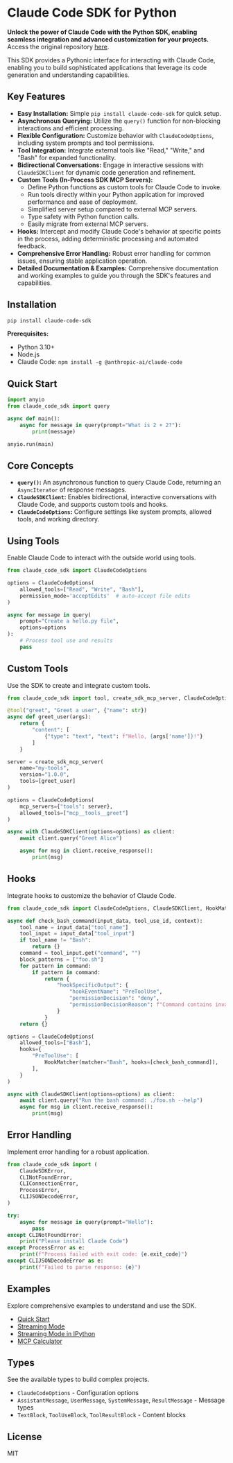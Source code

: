 # Claude Code SDK for Python

**Unlock the power of Claude Code with the Python SDK, enabling seamless integration and advanced customization for your projects.**  Access the original repository [here](https://github.com/anthropics/claude-code-sdk-python).

This SDK provides a Pythonic interface for interacting with Claude Code, enabling you to build sophisticated applications that leverage its code generation and understanding capabilities.

## Key Features

*   **Easy Installation:** Simple `pip install claude-code-sdk` for quick setup.
*   **Asynchronous Querying:**  Utilize the `query()` function for non-blocking interactions and efficient processing.
*   **Flexible Configuration:** Customize behavior with `ClaudeCodeOptions`, including system prompts and tool permissions.
*   **Tool Integration:** Integrate external tools like "Read," "Write," and "Bash" for expanded functionality.
*   **Bidirectional Conversations:**  Engage in interactive sessions with `ClaudeSDKClient` for dynamic code generation and refinement.
*   **Custom Tools (In-Process SDK MCP Servers):**
    *   Define Python functions as custom tools for Claude Code to invoke.
    *   Run tools directly within your Python application for improved performance and ease of deployment.
    *   Simplified server setup compared to external MCP servers.
    *   Type safety with Python function calls.
    *   Easily migrate from external MCP servers.
*   **Hooks:** Intercept and modify Claude Code's behavior at specific points in the process, adding deterministic processing and automated feedback.
*   **Comprehensive Error Handling:** Robust error handling for common issues, ensuring stable application operation.
*   **Detailed Documentation & Examples:** Comprehensive documentation and working examples to guide you through the SDK's features and capabilities.

## Installation

```bash
pip install claude-code-sdk
```

**Prerequisites:**

*   Python 3.10+
*   Node.js
*   Claude Code: `npm install -g @anthropic-ai/claude-code`

## Quick Start

```python
import anyio
from claude_code_sdk import query

async def main():
    async for message in query(prompt="What is 2 + 2?"):
        print(message)

anyio.run(main)
```

## Core Concepts

*   **`query()`:** An asynchronous function to query Claude Code, returning an `AsyncIterator` of response messages.
*   **`ClaudeSDKClient`:** Enables bidirectional, interactive conversations with Claude Code, and supports custom tools and hooks.
*   **`ClaudeCodeOptions`:** Configure settings like system prompts, allowed tools, and working directory.

## Using Tools

Enable Claude Code to interact with the outside world using tools.

```python
from claude_code_sdk import ClaudeCodeOptions

options = ClaudeCodeOptions(
    allowed_tools=["Read", "Write", "Bash"],
    permission_mode='acceptEdits'  # auto-accept file edits
)

async for message in query(
    prompt="Create a hello.py file",
    options=options
):
    # Process tool use and results
    pass
```

## Custom Tools

Use the SDK to create and integrate custom tools.

```python
from claude_code_sdk import tool, create_sdk_mcp_server, ClaudeCodeOptions, ClaudeSDKClient

@tool("greet", "Greet a user", {"name": str})
async def greet_user(args):
    return {
        "content": [
            {"type": "text", "text": f"Hello, {args['name']}!"}
        ]
    }

server = create_sdk_mcp_server(
    name="my-tools",
    version="1.0.0",
    tools=[greet_user]
)

options = ClaudeCodeOptions(
    mcp_servers={"tools": server},
    allowed_tools=["mcp__tools__greet"]
)

async with ClaudeSDKClient(options=options) as client:
    await client.query("Greet Alice")

    async for msg in client.receive_response():
        print(msg)
```

## Hooks

Integrate hooks to customize the behavior of Claude Code.

```python
from claude_code_sdk import ClaudeCodeOptions, ClaudeSDKClient, HookMatcher

async def check_bash_command(input_data, tool_use_id, context):
    tool_name = input_data["tool_name"]
    tool_input = input_data["tool_input"]
    if tool_name != "Bash":
        return {}
    command = tool_input.get("command", "")
    block_patterns = ["foo.sh"]
    for pattern in command:
        if pattern in command:
            return {
                "hookSpecificOutput": {
                    "hookEventName": "PreToolUse",
                    "permissionDecision": "deny",
                    "permissionDecisionReason": f"Command contains invalid pattern: {pattern}",
                }
            }
    return {}

options = ClaudeCodeOptions(
    allowed_tools=["Bash"],
    hooks={
        "PreToolUse": [
            HookMatcher(matcher="Bash", hooks=[check_bash_command]),
        ],
    }
)

async with ClaudeSDKClient(options=options) as client:
    await client.query("Run the bash command: ./foo.sh --help")
    async for msg in client.receive_response():
        print(msg)
```

## Error Handling

Implement error handling for a robust application.

```python
from claude_code_sdk import (
    ClaudeSDKError,
    CLINotFoundError,
    CLIConnectionError,
    ProcessError,
    CLIJSONDecodeError,
)

try:
    async for message in query(prompt="Hello"):
        pass
except CLINotFoundError:
    print("Please install Claude Code")
except ProcessError as e:
    print(f"Process failed with exit code: {e.exit_code}")
except CLIJSONDecodeError as e:
    print(f"Failed to parse response: {e}")
```

## Examples

Explore comprehensive examples to understand and use the SDK.

*   [Quick Start](examples/quick_start.py)
*   [Streaming Mode](examples/streaming_mode.py)
*   [Streaming Mode in IPython](examples/streaming_mode_ipython.py)
*   [MCP Calculator](examples/mcp_calculator.py)

## Types

See the available types to build complex projects.

*   `ClaudeCodeOptions` - Configuration options
*   `AssistantMessage`, `UserMessage`, `SystemMessage`, `ResultMessage` - Message types
*   `TextBlock`, `ToolUseBlock`, `ToolResultBlock` - Content blocks

## License

MIT